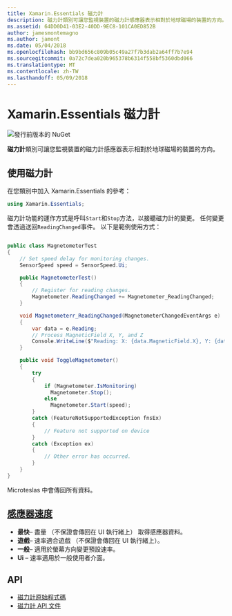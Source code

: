 ```yaml
---
title: Xamarin.Essentials 磁力計
description: 磁力計類別可讓您監視裝置的磁力計感應器表示相對於地球磁場的裝置的方向。
ms.assetid: 64DD0D41-03E2-40DD-9EC8-101CA0ED852B
author: jamesmontemagno
ms.author: jamont
ms.date: 05/04/2018
ms.openlocfilehash: bb9bd656c809b05c49a27f7b3dab2a64ff7b7e94
ms.sourcegitcommit: 0a72c7dea020b965378b6314f558bf5360dbd066
ms.translationtype: MT
ms.contentlocale: zh-TW
ms.lasthandoff: 05/09/2018
---
```

# <a name="xamarinessentials-magnetometer"></a>Xamarin.Essentials 磁力計

![發行前版本的 NuGet](~/media/shared/pre-release.png)

**磁力計**類別可讓您監視裝置的磁力計感應器表示相對於地球磁場的裝置的方向。

## <a name="using-magnetometer"></a>使用磁力計

在您類別中加入 Xamarin.Essentials 的參考：

```csharp
using Xamarin.Essentials;
```

磁力計功能的運作方式是呼叫`Start`和`Stop`方法，以接聽磁力計的變更。 任何變更會透過送回`ReadingChanged`事件。 以下是範例使用方式：

```csharp

public class MagnetometerTest
{
    // Set speed delay for monitoring changes.
    SensorSpeed speed = SensorSpeed.Ui;

    public MagnetometerTest()
    {
        // Register for reading changes.
        Magnetometer.ReadingChanged += Magnetometer_ReadingChanged;
    }

    void Magnetometerr_ReadingChanged(MagnetometerChangedEventArgs e)
    {
        var data = e.Reading;
        // Process MagneticField X, Y, and Z
        Console.WriteLine($"Reading: X: {data.MagneticField.X}, Y: {data.MagneticField.Y}, Z: {data.MagneticField.Z}");
    }

    public void ToggleMagnetometer()
    {
        try
        {
            if (Magnetometer.IsMonitoring)
              Magnetometer.Stop();
            else
              Magnetometer.Start(speed);
        }
        catch (FeatureNotSupportedException fnsEx)
        {
            // Feature not supported on device
        }
        catch (Exception ex)
        {
            // Other error has occurred.
        }
    }
}
```

Microteslas 中會傳回所有資料。

## <a name="sensor-speedxrefxamarinessentialssensorspeed"></a>[感應器速度](xref:Xamarin.Essentials.SensorSpeed)

- **最快**– 盡量 （不保證會傳回在 UI 執行緒上） 取得感應器資料。
- **遊戲**– 速率適合遊戲 （不保證會傳回在 UI 執行緒上）。
- **一般**– 適用於螢幕方向變更預設速率。
- **Ui** – 速率適用於一般使用者介面。

## <a name="api"></a>API

- [磁力計原始程式碼](https://github.com/xamarin/Essentials/tree/master/Essentials/Magnetometer)
- [磁力計 API 文件](xref:Xamarin.Essentials.Magnetometer)
